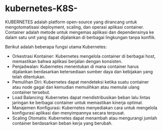 # kubernetes-K8S-

KUBERNETES adalah platform open-source yang dirancang untuk mengotomatisasi deployment, scaling, dan operasi aplikasi container.
Container adalah metode untuk mengemas aplikasi dan dependensinya ke dalam satu unit yang dapat dijalankan di berbagai lingkungan tanpa konflik.


Berikut adalah beberapa fungsi utama Kubernetes:
-  Orkestrasi Kontainer: Kubernetes mengelola container di berbagai host, memastikan bahwa aplikasi berjalan dengan konsisten.
-  Penjadwalan: Kubernetes menentukan di mana container harus dijalankan berdasarkan ketersediaan sumber daya dan kebijakan yang telah ditentukan.
-  Pemulihan Diri: Kubernetes dapat mendeteksi ketika suatu container atau node gagal dan kemudian memulihkan atau memulai ulang container tersebut.
-  Load Balancing: Kubernetes dapat mendistribusikan beban lalu lintas jaringan ke berbagai container untuk memastikan kinerja optimal.
-  Manajemen Konfigurasi: Kubernetes menyediakan cara untuk mengelola konfigurasi aplikasi dan menyimpannya secara terpusat.
-  Scaling Otomatis: Kubernetes dapat menambah atau mengurangi jumlah container berdasarkan beban kerja yang berubah.

